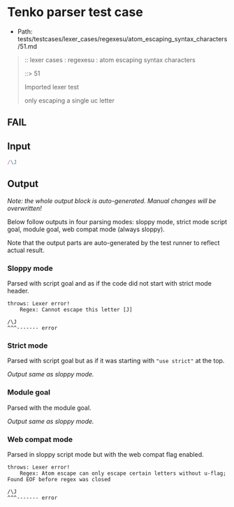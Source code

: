 # Tenko parser test case

- Path: tests/testcases/lexer_cases/regexesu/atom_escaping_syntax_characters/51.md

> :: lexer cases : regexesu : atom escaping syntax characters
>
> ::> 51
>
> Imported lexer test
>
> only escaping a single uc letter

## FAIL

## Input

`````js
/\J
`````

## Output

_Note: the whole output block is auto-generated. Manual changes will be overwritten!_

Below follow outputs in four parsing modes: sloppy mode, strict mode script goal, module goal, web compat mode (always sloppy).

Note that the output parts are auto-generated by the test runner to reflect actual result.

### Sloppy mode

Parsed with script goal and as if the code did not start with strict mode header.

`````
throws: Lexer error!
    Regex: Cannot escape this letter [J]

/\J
^^^------- error
`````

### Strict mode

Parsed with script goal but as if it was starting with `"use strict"` at the top.

_Output same as sloppy mode._

### Module goal

Parsed with the module goal.

_Output same as sloppy mode._

### Web compat mode

Parsed in sloppy script mode but with the web compat flag enabled.

`````
throws: Lexer error!
    Regex: Atom escape can only escape certain letters without u-flag; Found EOF before regex was closed

/\J
^^^------- error
`````


